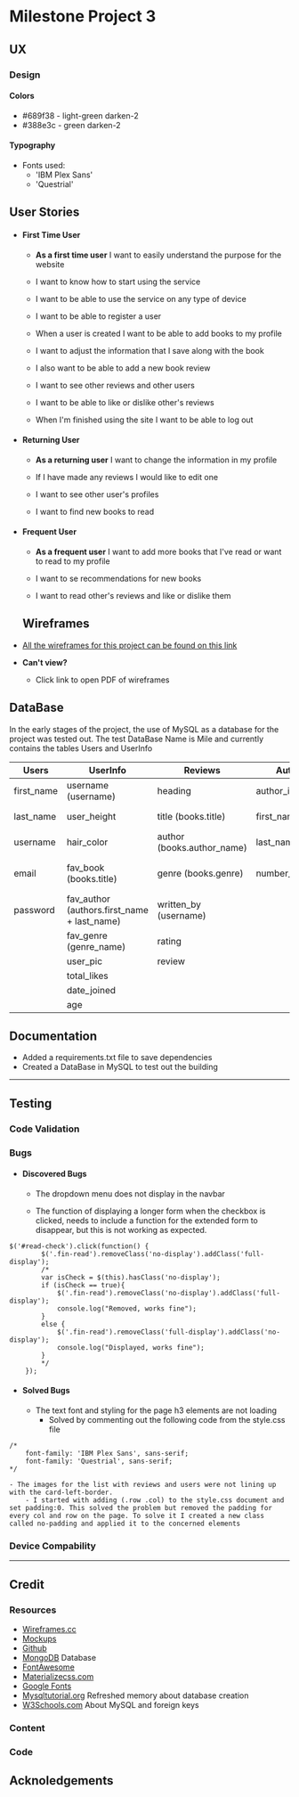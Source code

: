 # Milestone Project 3

## UX

### Design

#### Colors
  - #689f38 - light-green darken-2  
  - #388e3c - green darken-2

#### Typography
- Fonts used:
  - 'IBM Plex Sans'
  - 'Questrial'

## User Stories

- #### First Time User
  - **As a first time user** I want to easily understand the purpose for the website

  - I want to know how to start using the service
  - I want to be able to use the service on any type of device
  - I want to be able to register a user
  - When a user is created I want to be able to add books to my profile
  - I want to adjust the information that I save along with the book
  - I also want to be able to add a new book review
  - I want to see other reviews and other users
  - I want to be able to like or dislike other's reviews
  - When I'm finished using the site I want to be able to log out

- #### Returning User
  - **As a returning user** I want to change the information in my profile

  - If I have made any reviews I would like to edit one
  - I want to see other user's profiles 
  - I want to find new books to read

- #### Frequent User
  - **As a frequent user** I want to add more books that I've read or want to read to my profile

  - I want to se recommendations for new books
  - I want to read other's reviews and like or dislike them



  ## Wireframes

- [All the wireframes for this project can be found on this link](https://wireframe.cc/pro/pp/af3d20833395115)

- **Can't view?**
  - Click link to open PDF of wireframes


## DataBase

In the early stages of the project, the use of MySQL as a database for the project was tested out.
The test DataBase Name is Mile and currently contains the tables Users and UserInfo
  					
|   Users     | UserInfo                                    | Reviews                    | Authors         | Books                                        | Genres         |
|-------------|---------------------------------------------|----------------------------|-----------------|----------------------------------------------|----------------|
| first_name  | username (username)                         | heading                    | author_id       | book_id                                      | genre_id       |
| last_name   | user_height                                 | title (books.title)        | first_name      | author_id (authors.author_id)                | genre_name     |
| username    | hair_color                                  | author (books.author_name) | last_name       | title                                        | total_in_genre |
| email       | fav_book (books.title)                      | genre (books.genre)        | number_of_books | author_name (authors.first_name,+ last_name) |                |
| password    | fav_author (authors.first_name + last_name) | written_by (username)      |                 | genre (genres.genre_id)                      |                |
|             | fav_genre (genre_name)                      | rating                     |                 |                                              |                |
|             | user_pic                                    | review                     |                 |                                              |                |
|             | total_likes                                 |                            |                 |                                              |                |
|             | date_joined                                 |                            |                 |                                              |                |
|             | age                                         |                            |                 |                                              |                |

  ## Documentation

- Added a requirements.txt file to save dependencies
- Created a DataBase in MySQL to test out the building

***
## Testing

### Code Validation

### Bugs

 - #### Discovered Bugs
    - The dropdown menu does not display in the navbar 

    - The function of displaying a longer form when the checkbox is clicked, needs to include a function for the extended form to disappear, but this is not working as expected.
```
$('#read-check').click(function() {
        $('.fin-read').removeClass('no-display').addClass('full-display');
        /*
        var isCheck = $(this).hasClass('no-display');
        if (isCheck == true){
            $('.fin-read').removeClass('no-display').addClass('full-display');
            console.log("Removed, works fine");
        } 
        else {
            $('.fin-read').removeClass('full-display').addClass('no-display');
            console.log("Displayed, works fine");
        }
        */
    });
```

 - #### Solved Bugs
    - The text font and styling for the page h3 elements are not loading
        - Solved by commenting out the following code from the style.css file
```
/*
    font-family: 'IBM Plex Sans', sans-serif;
    font-family: 'Questrial', sans-serif;
*/
```

    - The images for the list with reviews and users were not lining up with the card-left-border. 
        - I started with adding (.row .col) to the style.css document and set padding:0. This solved the problem but removed the padding for every col and row on the page. To solve it I created a new class called no-padding and applied it to the concerned elements 

### Device Compability
***
## Credit

### Resources

- [Wireframes.cc](https://wireframe.cc/)
- [Mockups](http://ami.responsivedesign.is/)
- [Github]()
- [MongoDB]() Database
- [FontAwesome]()
- [Materializecss.com]()
- [Google Fonts](https://fonts.google.com/)
- [Mysqltutorial.org](https://www.mysqltutorial.org/mysql-create-table/) Refreshed memory about database creation
- [W3Schools.com](https://www.w3schools.com/sql/sql_foreignkey.asp) About MySQL and foreign keys

### Content

### Code


## Acknoledgements





